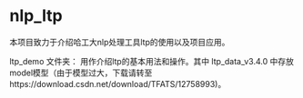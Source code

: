 # nlp_ltp
本项目致力于介绍哈工大nlp处理工具ltp的使用以及项目应用。


ltp_demo 文件夹： 用作介绍ltp的基本用法和操作。其中 ltp_data_v3.4.0 中存放model模型（由于模型过大，下载请转至https://download.csdn.net/download/TFATS/12758993)。

